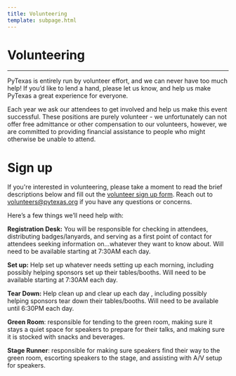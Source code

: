 ```yaml
---
title: Volunteering
template: subpage.html
---
```


# Volunteering
---

PyTexas is entirely run by volunteer effort, and we can never have too much
help! If you’d like to lend a hand, please let us know, and help us make
PyTexas a great experience for everyone.

Each year we ask our attendees to get involved and help us make this event
successful. These positions are purely volunteer - we unfortunately can not
offer free admittance or other compensation to our volunteers, however, we are
committed to providing financial assistance to people who might otherwise be
unable to attend.

# Sign up

If you're interested in volunteering, please take a moment to read the brief
descriptions below and fill out the [volunteer sign up
form](https://goo.gl/forms/AJ9WanqzHn3BXZwT2). Reach out to
[volunteers@pytexas.org](mailto:volunteers@pytexas.org) if you have any
questions or concerns.

Here’s a few things we’ll need help with:

**Registration Desk:** You will be responsible for checking in attendees,
distributing badges/lanyards, and serving as a first point of contact for
attendees seeking information on...whatever they want to know about. Will need
to be available starting at 7:30AM each day.

**Set up:** Help set up whatever needs setting up each morning, including
possibly helping sponsors set up their tables/booths. Will need to be available
starting at 7:30AM each day.

**Tear Down:** Help clean up and clear up each day , including possibly helping
sponsors tear down their tables/booths. Will need to be available until 6:30PM
each day.

**Green Room**: responsible for tending to the green room, making sure it stays a
quiet space for speakers to prepare for their talks, and making sure it is
stocked with snacks and beverages.

**Stage Runner**: responsible for making sure speakers find their way to the
green room, escorting speakers to the stage, and assisting with A/V setup for
speakers.
